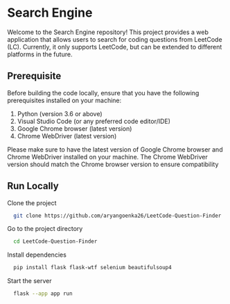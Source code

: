 
# Search Engine

Welcome to the Search Engine repository! This project provides a web application that allows users to search for coding questions from LeetCode (LC). Currently, it only supports LeetCode, but can be extended to different platforms in the future.

## Prerequisite

Before building the code locally, ensure that you have the following prerequisites installed on your machine:

1. Python (version 3.6 or above)
2. Visual Studio Code (or any preferred code editor/IDE)
3. Google Chrome browser (latest version)
4. Chrome WebDriver (latest version)

Please make sure to have the latest version of Google Chrome browser and Chrome WebDriver installed on your machine. The Chrome WebDriver version should match the Chrome browser version to ensure compatibility
## Run Locally

Clone the project

```bash
  git clone https://github.com/aryangoenka26/LeetCode-Question-Finder
```

Go to the project directory

```bash
  cd LeetCode-Question-Finder
```

Install dependencies

```bash
  pip install flask flask-wtf selenium beautifulsoup4
```

Start the server

```bash
  flask --app app run
```
